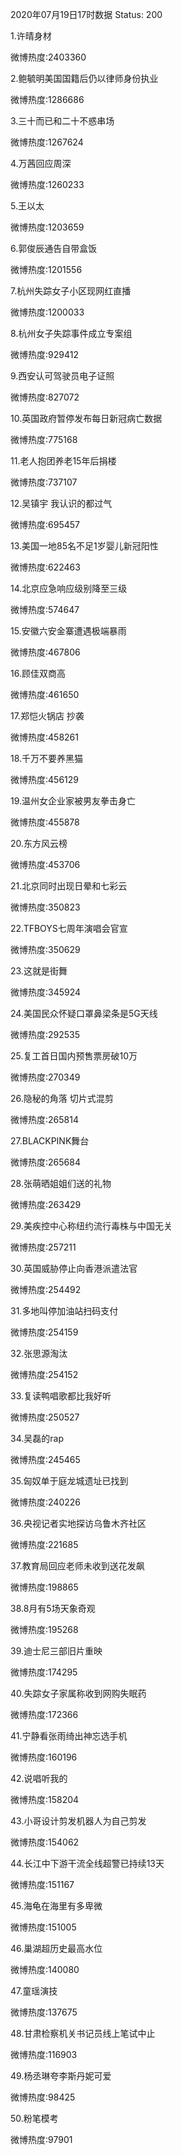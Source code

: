 2020年07月19日17时数据
Status: 200

1.许晴身材

微博热度:2403360

2.鲍毓明美国国籍后仍以律师身份执业

微博热度:1286686

3.三十而已和二十不惑串场

微博热度:1267624

4.万茜回应周深

微博热度:1260233

5.王以太

微博热度:1203659

6.郭俊辰通告自带盒饭

微博热度:1201556

7.杭州失踪女子小区现网红直播

微博热度:1200033

8.杭州女子失踪事件成立专案组

微博热度:929412

9.西安认可驾驶员电子证照

微博热度:827072

10.英国政府暂停发布每日新冠病亡数据

微博热度:775168

11.老人抱团养老15年后捐楼

微博热度:737107

12.吴镇宇 我认识的都过气

微博热度:695457

13.美国一地85名不足1岁婴儿新冠阳性

微博热度:622463

14.北京应急响应级别降至三级

微博热度:574647

15.安徽六安金寨遭遇极端暴雨

微博热度:467806

16.顾佳双商高

微博热度:461650

17.郑恺火锅店 抄袭

微博热度:458261

18.千万不要养黑猫

微博热度:456129

19.温州女企业家被男友拳击身亡

微博热度:455878

20.东方风云榜

微博热度:453706

21.北京同时出现日晕和七彩云

微博热度:350823

22.TFBOYS七周年演唱会官宣

微博热度:350629

23.这就是街舞

微博热度:345924

24.美国民众怀疑口罩鼻梁条是5G天线

微博热度:292535

25.复工首日国内预售票房破10万

微博热度:270349

26.隐秘的角落 切片式混剪

微博热度:265814

27.BLACKPINK舞台

微博热度:265684

28.张萌晒姐姐们送的礼物

微博热度:263429

29.美疾控中心称纽约流行毒株与中国无关

微博热度:257211

30.英国威胁停止向香港派遣法官

微博热度:254492

31.多地叫停加油站扫码支付

微博热度:254159

32.张思源淘汰

微博热度:254152

33.复读鸭唱歌都比我好听

微博热度:250527

34.吴磊的rap

微博热度:245465

35.匈奴单于庭龙城遗址已找到

微博热度:240226

36.央视记者实地探访乌鲁木齐社区

微博热度:221685

37.教育局回应老师未收到送花发飙

微博热度:198865

38.8月有5场天象奇观

微博热度:195268

39.迪士尼三部旧片重映

微博热度:174295

40.失踪女子家属称收到网购失眠药

微博热度:172366

41.宁静看张雨绮出神忘选手机

微博热度:160196

42.说唱听我的

微博热度:158204

43.小哥设计剪发机器人为自己剪发

微博热度:154062

44.长江中下游干流全线超警已持续13天

微博热度:151167

45.海龟在海里有多卑微

微博热度:151005

46.巢湖超历史最高水位

微博热度:140080

47.童瑶演技

微博热度:137675

48.甘肃检察机关书记员线上笔试中止

微博热度:116903

49.杨丞琳夸李斯丹妮可爱

微博热度:98425

50.粉笔模考

微博热度:97901


